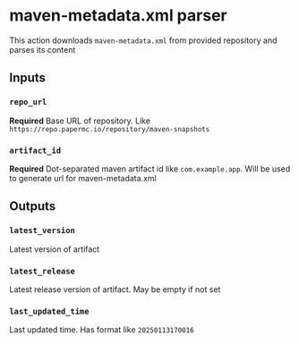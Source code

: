 # maven-metadata.xml parser

This action downloads `maven-metadata.xml` from provided repository and parses its content

## Inputs

### `repo_url`

**Required** Base URL of repository. Like `https://repo.papermc.io/repository/maven-snapshots`

### `artifact_id`

**Required** Dot-separated maven artifact id like `com.example.app`. Will be used to generate url for maven-metadata.xml

## Outputs

### `latest_version`

Latest version of artifact

### `latest_release`

Latest release version of artifact. May be empty if not set

### `last_updated_time`

Last updated time. Has format like `20250113170016`


